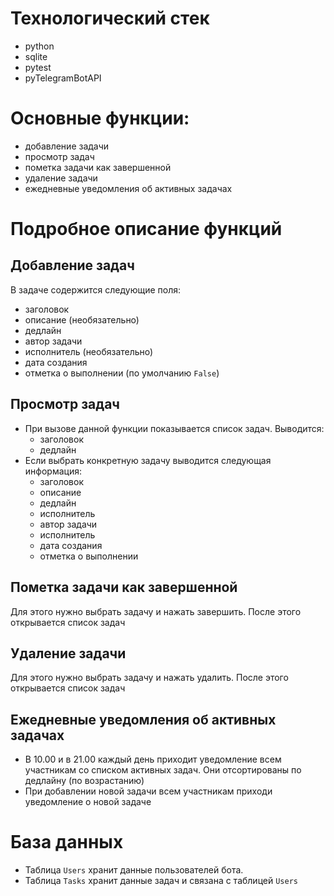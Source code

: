 # Технологический стек
- python
- sqlite
- pytest
- pyTelegramBotAPI

# Основные функции:
- добавление задачи
- просмотр задач
- пометка задачи как завершенной
- удаление задачи
- ежедневные уведомления об активных задачах

# Подробное описание функций
## Добавление задач
В задаче содержится следующие поля:
  - заголовок
  - описание (необязательно)
  - дедлайн
  - автор задачи
  - исполнитель (необязательно)
  - дата создания
  - отметка о выполнении (по умолчанию `False`)
## Просмотр задач
- При вызове данной функции показывается список задач. Выводится:
  - заголовок
  - дедлайн
- Если выбрать конкретную задачу выводится следующая информация:
  - заголовок
  - описание
  - дедлайн
  - исполнитель
  - автор задачи
  - исполнитель
  - дата создания
  - отметка о выполнении
## Пометка задачи как завершенной
Для этого нужно выбрать задачу и нажать завершить. После этого открывается список задач
## Удаление задачи
Для этого нужно выбрать задачу и нажать удалить. После этого открывается список задач
## Ежедневные уведомления об активных задачах
- В 10.00 и в 21.00 каждый день приходит уведомление всем участникам со списком активных задач. Они отсортированы по дедлайну (по возрастанию)
- При добавлении новой задачи всем участникам приходи уведомление о новой задаче
# База данных
- Таблица `Users` хранит данные пользователей бота.
- Таблица `Tasks` хранит данные задач и связана с таблицей `Users`

